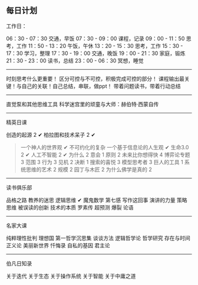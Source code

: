 ## 每日计划

工作日：

06：30 - 07：30 交通，早饭
07：30 - 09：00 课程，记录
09：00 - 11：50 思考，工作
11：50 - 13：20 午饭，午休
13：20 - 15：30 思考，工作
15：30 - 17：30 学习，整理
17：30 - 19：00 交通，晚饭
19：00 - 21：30 家庭，锻炼
21：30 - 23：00 读书，总结
23：00 - 06：30 冥想，睡觉

---

时刻思考什么更重要！
区分可控与不可控，积极完成可控的部分！
课程输出最关键！与自己的关联！自己总结，串联，做ppt！
带着问题读书，带着行动总结


---

直觉泵和其他思维工具
科学迷宫里的顽童与大师：赫伯特·西蒙自传

---

精英日课

创造的起源 2 ✔
柏拉图和技术呆子 2 ✔
> 一个神人的世界观 ✔ 不可约化的复杂
> 一个基于信息论的人生观 ✔
生命3.0 2 ✔
人工不智能 2 ✔
为什么 2
意会 1
原则 2
未来比你想得快 4
博弈论专题 3
范围 3
行为 3
见机 2
决断 1
搜索的喜悦 3
模型思考者 3
巨人的工具 1
系统思维的艺术 2
规模 2
园丁与木匠 2
为什么佛学是真的 2

---

读书俱乐部

品格之路
教养的迷思
逻辑思维 ✔
魔鬼数学
第七感
写作这回事
演讲的力量
策略思维
被误读的创新
技术的本质
罗素传
超预测
爆裂
论语

---

名家大课

纯粹理性批判
理想国
第一哲学沉思集
谈谈方法
逻辑哲学论
哲学研究
存在与时间
正义论
美丽新世界
忏悔录
自私的基因
君主论

---

伯凡日知录

关于迭代
关于生态
关于操作系统
关于智能
关于中庸之道


